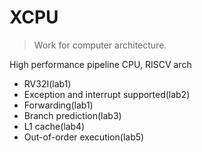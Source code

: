 # XCPU
> Work for computer architecture.

High performance pipeline CPU, RISCV arch
- RV32I(lab1)
- Exception and interrupt supported(lab2)
- Forwarding(lab1)
- Branch prediction(lab3)
- L1 cache(lab4)
- Out-of-order execution(lab5)
